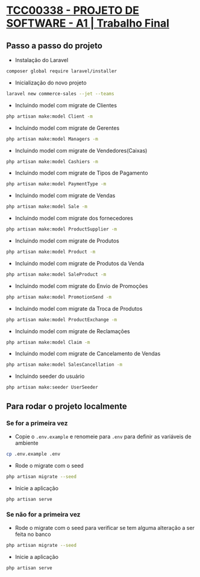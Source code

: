 # [TCC00338 - PROJETO DE SOFTWARE - A1 | Trabalho Final](https://classroom.google.com/u/1/c/MTIxMTY2OTI0MTkw/a/MTUwMzAyNzIyNDQ5/details)

## Passo a passo do projeto
* Instalação do Laravel
```sh
composer global require laravel/installer
```
* Inicialização do novo projeto
```sh
laravel new commerce-sales --jet --teams
```
* Incluindo model com migrate de Clientes
```sh
php artisan make:model Client -m
```
* Incluindo model com migrate de Gerentes
```sh
php artisan make:model Managers -m
```
* Incluindo model com migrate de Vendedores(Caixas)
```sh
php artisan make:model Cashiers -m
```
* Incluindo model com migrate de Tipos de Pagamento
```sh
php artisan make:model PaymentType -m
```
* Incluindo model com migrate de Vendas
```sh
php artisan make:model Sale -m
```
* Incluindo model com migrate dos fornecedores
```sh
php artisan make:model ProductSupplier -m
```
* Incluindo model com migrate de Produtos
```sh
php artisan make:model Product -m
```
* Incluindo model com migrate de Produtos da Venda
```sh
php artisan make:model SaleProduct -m
```
* Incluindo model com migrate do Envio de Promoções
```sh
php artisan make:model PromotionSend -m
```
* Incluindo model com migrate da Troca de Produtos
```sh
php artisan make:model ProductExchange -m
```
* Incluindo model com migrate de Reclamações
```sh
php artisan make:model Claim -m
```
* Incluindo model com migrate de Cancelamento de Vendas
```sh
php artisan make:model SalesCancellation -m
```
* Incluindo seeder do usuário
```sh
php artisan make:seeder UserSeeder
```

## Para rodar o projeto localmente

### Se for a primeira vez
* Copie o `.env.example` e renomeie para `.env` para definir as variáveis de ambiente
```sh
cp .env.example .env
```
* Rode o migrate com o seed
```sh
php artisan migrate --seed
```
* Inicie a aplicação
```sh
php artisan serve
```
### Se não for a primeira vez
* Rode o migrate com o seed para verificar se tem alguma alteração a ser feita no banco
```sh
php artisan migrate --seed
```
* Inicie a aplicação
```sh
php artisan serve
```